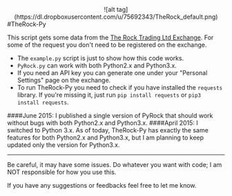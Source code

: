 <div style="text-align:center">
![alt tag](https://dl.dropboxusercontent.com/u/75692343/TheRock_default.png)
</div>
#TheRock-Py

This script gets some data from the [The Rock Trading Ltd Exchange](https://www.therocktrading.com/referral/80). For some of the request you don't need to be registered on the exchange. 

- The `example.py` script is just to show how this code works. 
- `PyRock.py` can work with both Python2.x and Python3.x.
- If you need an API key you can generate one under your "Personal Settings" page on the exchange. 
- To run TheRock-Py you need to check if you have installed the `requests` library. If you're missing it, just run `pip install requests` or `pip3 install requests`.

####June 2015:
I published a single version of PyRock that should work without bugs with both Python2.x and Python3.x. 
####April 2015:
I switched to Python 3.x. As of today, TheRock-Py has exactly the same features for both Python2.x and Python3.x, but I am planning to keep updated only the version for Python3.x. 

--------
Be careful, it may have some issues. Do whatever you want with code; I am NOT responsible for how you use this.

If you have any suggestions or feedbacks feel free to let me know.